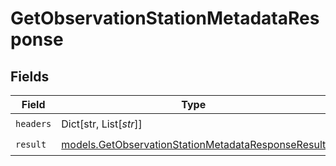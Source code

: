# GetObservationStationMetadataResponse


## Fields

| Field                                                                                                          | Type                                                                                                           | Required                                                                                                       | Description                                                                                                    |
| -------------------------------------------------------------------------------------------------------------- | -------------------------------------------------------------------------------------------------------------- | -------------------------------------------------------------------------------------------------------------- | -------------------------------------------------------------------------------------------------------------- |
| `headers`                                                                                                      | Dict[str, List[*str*]]                                                                                         | :heavy_check_mark:                                                                                             | N/A                                                                                                            |
| `result`                                                                                                       | [models.GetObservationStationMetadataResponseResult](../models/getobservationstationmetadataresponseresult.md) | :heavy_check_mark:                                                                                             | N/A                                                                                                            |